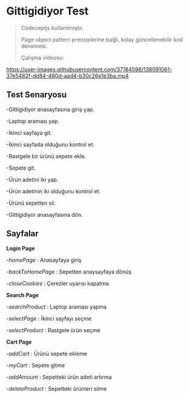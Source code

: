 # Gittigidiyor Test
> Codeceptjs kullanılmıştır.
> 
> Page object pattern prensiplerine bağlı, kolay güncellenebilir kod denemesi.
>
>Çalışma videosu: 


https://user-images.githubusercontent.com/37184598/138091061-37e5482f-dd84-460d-aad4-b30c26e1e3ba.mp4


## Test Senaryosu

-Gittigidiyor anasayfasına giriş yap.

-Laptop araması yap.

-İkinci sayfaya git.

-İkinci sayfada olduğunu kontrol et.

-Rastgele bir ürünü sepete ekle.

-Sepete git.

-Ürün adetini iki yap.

-Ürün adetinin iki olduğunu kontrol et.

-Ürünü sepetten sil.

-Gittigidiyor anasayfasına dön.


## Sayfalar

**Login Page**

-*homePage* : Anasayfaya giriş

-*backToHomePage* : Sepetten anaysayfaya dönüş

-*closeCookies* : Çerezler uyarısı kapatma


**Search Page**

-*searchProduct* : Laptop araması yapma

-*selectPage* : İkinci sayfayı seçme

-*selectProduct* : Rastgele ürün seçme


**Cart Page**

-*addCart* : Ürünü sepete ekleme

-*myCart* : Sepete gitme

-*addAmount* : Sepetteki ürün adeti artırma

-*deleteProduct* : Sepetteki ürünleri silme

